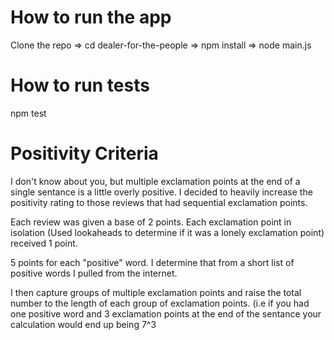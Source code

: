 # How to run the app

Clone the repo => cd dealer-for-the-people => npm install => node main.js

# How to run tests
npm test

# Positivity Criteria
I don't know about you, but multiple exclamation points at the end of a single sentance is a little overly positive. I decided to heavily increase the positivity rating to those reviews that had sequential exclamation points.

Each review was given a base of 2 points. Each exclamation point in isolation (Used lookaheads to determine if it was a lonely exclamation point) received 1 point.

5 points for each "positive" word. I determine that from a short list of positive words I pulled from the internet.

I then capture groups of multiple exclamation points and raise the total number to the length of each group of exclamation points. (i.e if you had one positive word and 3 exclamation points at the end of the sentance your calculation would end up being 7^3
